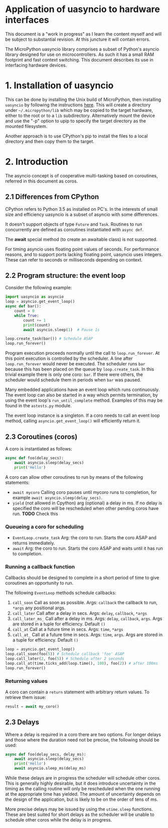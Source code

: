# Application of uasyncio to hardware interfaces

This document is a "work in progress" as I learn the content myself and
will be subject to substantial revision. At this juncture it will contain
errors.

The MicroPython uasyncio library comprises a subset of Python's asyncio library
designed for use on microcontrollers. As such it has a small RAM footprint and
fast context switching. This document describes its use in interfacing hardware
devices.

# 1. Installation of uasyncio

This can be done by installing the Unix build of MicroPython, then installing
``uasyncio`` by following the instructions [here](https://github.com/micropython/micropython-lib).
This will create a directory under ``~/.micropython/lib`` which may be copied to
the target hardware, either to the root or to a ``lib`` subdirectory.
Alternatively mount the device and use the "-p" option to upip to specify the
target directory as the mounted filesystem.

Another approach is to use CPython's pip to install the files to a local
directory and then copy them to the target.

# 2. Introduction

The asyncio concept is of cooperative multi-tasking based on coroutines,
referred in this document as coros.

## 2.1 Differences from CPython

CPython refers to Python 3.5 as installed on PC's. In the interests of small
size and efficiency uasyncio is a subset of asyncio with some differences.

It doesn't support objects of type ``Future`` and ``Task``. Routines to run
concurrently are defined as coroutines instantiated with ``async def``.

The __await__ special method (to create an awaitable class) is not supported.

For timing asyncio uses floating point values of seconds. For performance
reasons, and to support ports lacking floating point, uasyncio uses integers.
These can refer to seconds or milliseconds depending on context.

## 2.2 Program structure: the event loop

Consider the following example:

```python
import uasyncio as asyncio
loop = asyncio.get_event_loop()
async def bar():
    count = 0
    while True:
        count += 1
        print(count)
        await asyncio.sleep(1)  # Pause 1s

loop.create_task(bar()) # Schedule ASAP
loop.run_forever()
```

Program execution proceeds normally until the call to ``loop.run_forever``. At
this point execution is controlled by the scheduler. A line after
``loop.run_forever`` would never be executed. The scheduler runs ``bar``
because this has been placed on the queue by ``loop.create_task``. In this
trivial example there is only one coro: ``bar``. If there were others, the
scheduler would schedule them in periods when ``bar`` was paused.

Many embedded applications have an event loop which runs continuously. The event
loop can also be started in a way which permits termination, by using the event
loop's ``run_until_complete`` method. Examples of this may be found in the
``astests.py`` module.

The event loop instance is a singleton. If a coro needs to call an event loop
method, calling ``asyncio.get_event_loop()`` will efficiently return it.

## 2.3 Coroutines (coros)

A coro is instantiated as follows:

```python
async def foo(delay_secs):
    await asyncio.sleep(delay_secs)
    print('Hello')
```

A coro can allow other coroutines to run by means of the following statements:

 * ``await mycoro`` Calling coro pauses until mycoro runs to completion, for
 example ``await asyncio.sleep(delay_secs)``.
 * ``yield`` (not allowed in Cpython) arg (optional) a delay in ms. If no delay
 is specified the coro will be rescheduled when other pending coros have run. **TODO** Check this 

### Queueing a coro for scheduling

 * ``EventLoop.create_task`` Arg: the coro to run. Starts the coro ASAP and
 returns immediately.
 * ``await``  Arg: the coro to run. Starts the coro ASAP and waits until it has
 run to completion.

### Running a callback function

Callbacks should be designed to complete in a short period of time to give
coroutines an opportunity to run.

The following ``EventLoop`` methods schedule callbacks:

 1. ``call_soon`` Call as soon as possible. Args: ``callback`` the callback to
 run, ``*args`` any positional args.
 2. ``call_later`` Call after a delay in secs. Args: ``delay``, ``callback``,
 ``*args``
 3. ``call_later_ms_`` Call after a delay in ms. Args: ``delay``, ``callback``,
 ``args``. Args are stored in a tuple for efficiency. Default ``()``
 4. ``call_at`` Call at a future time in secs. Args: ``time``, ``*args``
 5. ``call_at_`` Call at a future time in secs. Args: ``time``, ``args``. Args
 are stored in a tuple for efficiency. Default ``()``

```python
loop = asyncio.get_event_loop()
loop.call_soon(foo(5)) # Schedule callback 'foo' ASAP
loop.call_later(2, foo(5)) # Schedule after 2 seconds
loop.call_at(time.ticks_add(loop.time(), 100), foo(2)) # after 100ms
loop.run_forever()
```

### Returning values

A coro can contain a ``return`` statement with arbitrary return values. To
retrieve them issue:

```python
result = await my_coro()
```

## 2.3 Delays

Where a delay is required in a coro there are two options. For longer delays and
those where the duration need not be precise, the following should be used:

```python
async def foo(delay_secs, delay_ms):
    await asyncio.sleep(delay_secs)
    print('Hello')
    await asyncio.sleep_ms(delay_ms)
```

While these delays are in progress the scheduler will schedule other coros.
This is generally highly desirable, but it does introduce uncertainty in the
timing as the calling routine will only be rescheduled when the one running at
the appropriate time has yielded. The amount of uncertainty depends on the
design of the application, but is likely to be on the order of tens of ms.

More precise delays may be issued by using the ``utime.sleep`` functions. These
are best suited for short delays as the scheduler will be unable to schedule
other coros while the delay is in progress.


